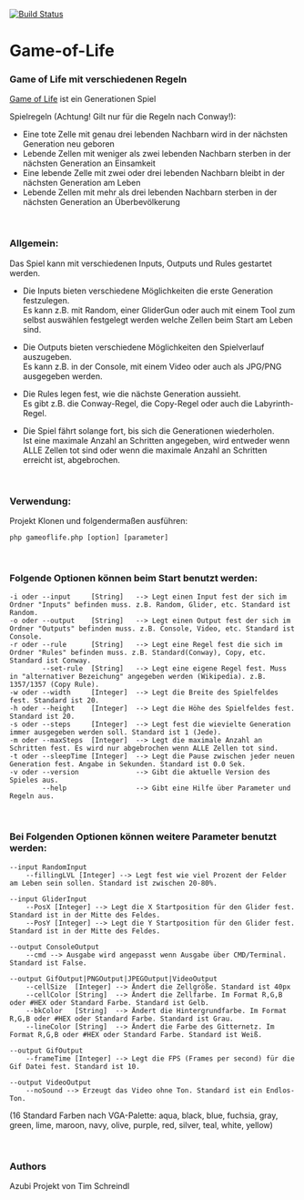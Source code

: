 [![Build Status](https://travis-ci.org/tschreindl/Game-of-Life.svg?branch=feature%2Fphase6-pluggable-rules)](https://travis-ci.org/tschreindl/Game-of-Life)

# Game-of-Life
### Game of Life mit verschiedenen Regeln

[Game of Life](https://de.wikipedia.org/wiki/Conways_Spiel_des_Lebens) ist ein Generationen Spiel

Spielregeln (Achtung! Gilt nur für die Regeln nach Conway!):
* Eine tote Zelle mit genau drei lebenden Nachbarn wird in der nächsten Generation neu geboren
* Lebende Zellen mit weniger als zwei lebenden Nachbarn sterben in der nächsten Generation an Einsamkeit
* Eine lebende Zelle mit zwei oder drei lebenden Nachbarn bleibt in der nächsten Generation am Leben
* Lebende Zellen mit mehr als drei lebenden Nachbarn sterben in der nächsten Generation an Überbevölkerung

<br />

### Allgemein:
Das Spiel kann mit verschiedenen Inputs, Outputs und Rules gestartet werden.

* Die Inputs bieten verschiedene Möglichkeiten die erste Generation festzulegen.<br />
Es kann z.B. mit Random, einer GliderGun oder auch mit einem Tool zum selbst auswählen festgelegt werden welche Zellen beim Start am Leben sind.

* Die Outputs bieten verschiedene Möglichkeiten den Spielverlauf auszugeben.<br />
Es kann z.B. in der Console, mit einem Video oder auch als JPG/PNG ausgegeben werden.

* Die Rules legen fest, wie die nächste Generation aussieht.<br />
Es gibt z.B. die Conway-Regel, die Copy-Regel oder auch die Labyrinth-Regel.

* Die Spiel fährt solange fort, bis sich die Generationen wiederholen.<br />
Ist eine maximale Anzahl an Schritten angegeben, wird entweder wenn ALLE Zellen tot sind oder wenn die maximale Anzahl an Schritten erreicht ist, abgebrochen.

<br />

### Verwendung:
Projekt Klonen und folgendermaßen ausführen:
```
php gameoflife.php [option] [parameter]
```

<br />

### Folgende Optionen können beim Start benutzt werden:
```
-i oder --input     [String]   --> Legt einen Input fest der sich im Ordner "Inputs" befinden muss. z.B. Random, Glider, etc. Standard ist Random.
-o oder --output    [String]   --> Legt einen Output fest der sich im Ordner "Outputs" befinden muss. z.B. Console, Video, etc. Standard ist Console.
-r oder --rule      [String]   --> Legt eine Regel fest die sich im Ordner "Rules" befinden muss. z.B. Standard(Conway), Copy, etc. Standard ist Conway.
        --set-rule  [String]   --> Legt eine eigene Regel fest. Muss in "alternativer Bezeichung" angegeben werden (Wikipedia). z.B. 1357/1357 (Copy Rule).
-w oder --width     [Integer]  --> Legt die Breite des Spielfeldes fest. Standard ist 20.
-h oder --height    [Integer]  --> Legt die Höhe des Spielfeldes fest. Standard ist 20.
-s oder --steps     [Integer]  --> Legt fest die wievielte Generation immer ausgegeben werden soll. Standard ist 1 (Jede).
-m oder --maxSteps  [Integer]  --> Legt die maximale Anzahl an Schritten fest. Es wird nur abgebrochen wenn ALLE Zellen tot sind.
-t oder --sleepTime [Integer]  --> Legt die Pause zwischen jeder neuen Generation fest. Angabe in Sekunden. Standard ist 0.0 Sek.
-v oder --version              --> Gibt die aktuelle Version des Spieles aus.
        --help                 --> Gibt eine Hilfe über Parameter und Regeln aus.
```

<br />

### Bei Folgenden Optionen können weitere Parameter benutzt werden:
```
--input RandomInput 
    --fillingLVL [Integer] --> Legt fest wie viel Prozent der Felder am Leben sein sollen. Standard ist zwischen 20-80%.
    
--input GliderInput
    --PosX [Integer] --> Legt die X Startposition für den Glider fest. Standard ist in der Mitte des Feldes.
    --PosY [Integer] --> Legt die Y Startposition für den Glider fest. Standard ist in der Mitte des Feldes.
    
--output ConsoleOutput
    --cmd --> Ausgabe wird angepasst wenn Ausgabe über CMD/Terminal. Standard ist False.
    
--output GifOutput|PNGOutput|JPEGOutput|VideoOutput
    --cellSize  [Integer] --> Ändert die Zellgröße. Standard ist 40px
    --cellColor [String]  --> Ändert die Zellfarbe. Im Format R,G,B oder #HEX oder Standard Farbe. Standard ist Gelb.
    --bkColor   [String]  --> Ändert die Hintergrundfarbe. Im Format R,G,B oder #HEX oder Standard Farbe. Standard ist Grau.
    --lineColor [String]  --> Ändert die Farbe des Gitternetz. Im Format R,G,B oder #HEX oder Standard Farbe. Standard ist Weiß.
    
--output GifOutput
    --frameTime [Integer] --> Legt die FPS (Frames per second) für die Gif Datei fest. Standard ist 10.
    
--output VideoOutput
    --noSound --> Erzeugt das Video ohne Ton. Standard ist ein Endlos-Ton.
```
(16 Standard Farben nach VGA-Palette: aqua, black, blue, fuchsia, gray, green, lime, maroon, navy, olive, purple, red, silver, teal, white, yellow)

<br />

### Authors
Azubi Projekt von Tim Schreindl
